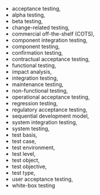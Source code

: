 - acceptance testing, 
- alpha testing, 
- beta testing, 
- change-related testing, 
- commercial off-the-shelf (COTS),
- component integration testing, 
- component testing, 
- confirmation testing, 
- contractual acceptance testing, 
- functional testing, 
- impact analysis, 
- integration testing, 
- maintenance testing, 
- non-functional testing, 
- operational acceptance testing, 
- regression testing, 
- regulatory acceptance testing, 
- sequential development model, 
- system integration testing, 
- system testing, 
- test basis, 
- test case, 
- test environment, 
- test level, 
- test object, 
- test objective, 
- test type, 
- user acceptance testing, 
- white-box testing